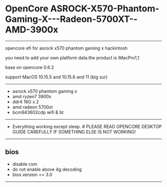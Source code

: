 # OpenCore ASROCK-X570-Phantom-Gaming-X---Radeon-5700XT--AMD-3900x

----

opencore efi for asrock x570 phantom gaming x hackintosh

you need to add your own platform data.the product is iMacPro1,1

base on opencore 0.6.2

support MacOS 10.15.5 and 10.15.6 and 11 (big sur)

----
+ asrock x570 phantom gaming x
+ amd ryzen7 3900x
+ ddr4 16G x 2
+ amd radeon 5700xt
+ bcm943602cdp wifi & bt

----
+ Everything working except sleep. # PLEASE READ OPENCORE DESKTOP GUIDE CAREFULLY IF SOMETHING ELSE IS NOT WORKING!

----
bios
----
+ disable csm
+ do not enable above 4g decoding
+ bios version <= 3.0

----
